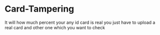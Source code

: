# Card-Tampering
It will how much percent your any id card is real you just have to upload a real card and other one which you want to check
